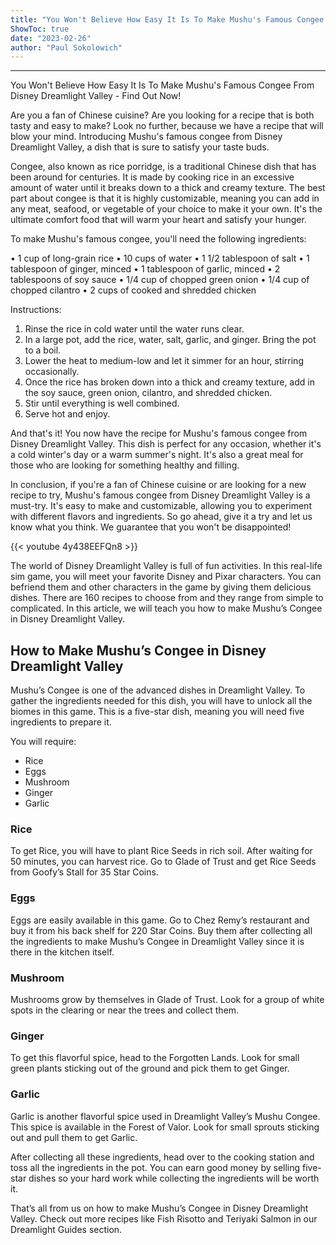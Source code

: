 ```yaml
---
title: "You Won't Believe How Easy It Is To Make Mushu's Famous Congee From Disney Dreamlight Valley - Find Out Now!"
ShowToc: true 
date: "2023-02-26"
author: "Paul Sokolowich"
---
```

*****
You Won't Believe How Easy It Is To Make Mushu's Famous Congee From Disney Dreamlight Valley - Find Out Now!

Are you a fan of Chinese cuisine? Are you looking for a recipe that is both tasty and easy to make? Look no further, because we have a recipe that will blow your mind. Introducing Mushu's famous congee from Disney Dreamlight Valley, a dish that is sure to satisfy your taste buds.

Congee, also known as rice porridge, is a traditional Chinese dish that has been around for centuries. It is made by cooking rice in an excessive amount of water until it breaks down to a thick and creamy texture. The best part about congee is that it is highly customizable, meaning you can add in any meat, seafood, or vegetable of your choice to make it your own. It's the ultimate comfort food that will warm your heart and satisfy your hunger.

To make Mushu's famous congee, you'll need the following ingredients:

• 1 cup of long-grain rice
• 10 cups of water
• 1 1/2 tablespoon of salt
• 1 tablespoon of ginger, minced
• 1 tablespoon of garlic, minced
• 2 tablespoons of soy sauce
• 1/4 cup of chopped green onion
• 1/4 cup of chopped cilantro
• 2 cups of cooked and shredded chicken

Instructions:

1. Rinse the rice in cold water until the water runs clear.
2. In a large pot, add the rice, water, salt, garlic, and ginger. Bring the pot to a boil.
3. Lower the heat to medium-low and let it simmer for an hour, stirring occasionally.
4. Once the rice has broken down into a thick and creamy texture, add in the soy sauce, green onion, cilantro, and shredded chicken.
5. Stir until everything is well combined.
6. Serve hot and enjoy.

And that's it! You now have the recipe for Mushu's famous congee from Disney Dreamlight Valley. This dish is perfect for any occasion, whether it's a cold winter's day or a warm summer's night. It's also a great meal for those who are looking for something healthy and filling.

In conclusion, if you're a fan of Chinese cuisine or are looking for a new recipe to try, Mushu's famous congee from Disney Dreamlight Valley is a must-try. It's easy to make and customizable, allowing you to experiment with different flavors and ingredients. So go ahead, give it a try and let us know what you think. We guarantee that you won't be disappointed!

{{< youtube 4y438EEFQn8 >}} 



The world of Disney Dreamlight Valley is full of fun activities. In this real-life sim game, you will meet your favorite Disney and Pixar characters. You can befriend them and other characters in the game by giving them delicious dishes. There are 160 recipes to choose from and they range from simple to complicated. In this article, we will teach you how to make Mushu’s Congee in Disney Dreamlight Valley.
 
## How to Make Mushu’s Congee in Disney Dreamlight Valley
 

 
Mushu’s Congee is one of the advanced dishes in Dreamlight Valley. To gather the ingredients needed for this dish, you will have to unlock all the biomes in this game. This is a five-star dish, meaning you will need five ingredients to prepare it.
 
You will require:
 
- Rice
 - Eggs
 - Mushroom
 - Ginger
 - Garlic

 
### Rice
 
To get Rice, you will have to plant Rice Seeds in rich soil. After waiting for 50 minutes, you can harvest rice. Go to Glade of Trust and get Rice Seeds from Goofy’s Stall for 35 Star Coins.
 
### Eggs
 
Eggs are easily available in this game. Go to Chez Remy’s restaurant and buy it from his back shelf for 220 Star Coins. Buy them after collecting all the ingredients to make Mushu’s Congee in Dreamlight Valley since it is there in the kitchen itself.
 
### Mushroom
 
Mushrooms grow by themselves in Glade of Trust. Look for a group of white spots in the clearing or near the trees and collect them.
 
### Ginger
 
To get this flavorful spice, head to the Forgotten Lands. Look for small green plants sticking out of the ground and pick them to get Ginger.
 
### Garlic
 
Garlic is another flavorful spice used in Dreamlight Valley’s Mushu Congee. This spice is available in the Forest of Valor. Look for small sprouts sticking out and pull them to get Garlic.
 
After collecting all these ingredients, head over to the cooking station and toss all the ingredients in the pot. You can earn good money by selling five-star dishes so your hard work while collecting the ingredients will be worth it.
 
That’s all from us on how to make Mushu’s Congee in Disney Dreamlight Valley. Check out more recipes like Fish Risotto and Teriyaki Salmon in our Dreamlight Guides section.





